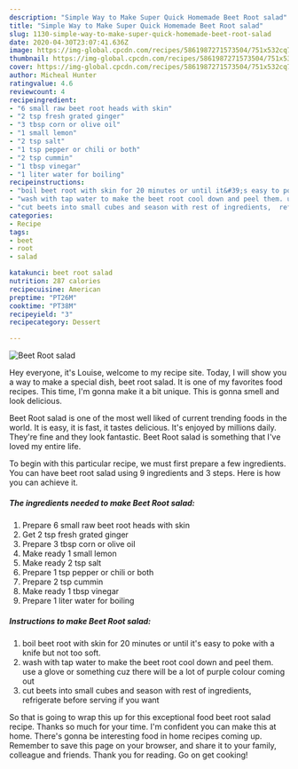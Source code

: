 ```yaml
---
description: "Simple Way to Make Super Quick Homemade Beet Root salad"
title: "Simple Way to Make Super Quick Homemade Beet Root salad"
slug: 1130-simple-way-to-make-super-quick-homemade-beet-root-salad
date: 2020-04-30T23:07:41.636Z
image: https://img-global.cpcdn.com/recipes/5861987271573504/751x532cq70/beet-root-salad-recipe-main-photo.jpg
thumbnail: https://img-global.cpcdn.com/recipes/5861987271573504/751x532cq70/beet-root-salad-recipe-main-photo.jpg
cover: https://img-global.cpcdn.com/recipes/5861987271573504/751x532cq70/beet-root-salad-recipe-main-photo.jpg
author: Micheal Hunter
ratingvalue: 4.6
reviewcount: 4
recipeingredient:
- "6 small raw beet root heads with skin"
- "2 tsp fresh grated ginger"
- "3 tbsp corn or olive oil"
- "1 small lemon"
- "2 tsp salt"
- "1 tsp pepper or chili or both"
- "2 tsp cummin"
- "1 tbsp vinegar"
- "1 liter water for boiling"
recipeinstructions:
- "boil beet root with skin for 20 minutes or until it&#39;s easy to poke with a knife but not too soft."
- "wash with tap water to make the beet root cool down and peel them. use a glove or something cuz there will be a lot of purple colour coming out"
- "cut beets into small cubes and season with rest of ingredients,  refrigerate before serving if you want"
categories:
- Recipe
tags:
- beet
- root
- salad

katakunci: beet root salad 
nutrition: 287 calories
recipecuisine: American
preptime: "PT26M"
cooktime: "PT38M"
recipeyield: "3"
recipecategory: Dessert

---
```



![Beet Root salad](https://img-global.cpcdn.com/recipes/5861987271573504/751x532cq70/beet-root-salad-recipe-main-photo.jpg)

Hey everyone, it's Louise, welcome to my recipe site. Today, I will show you a way to make a special dish, beet root salad. It is one of my favorites food recipes. This time, I'm gonna make it a bit unique. This is gonna smell and look delicious.

Beet Root salad is one of the most well liked of current trending foods in the world. It is easy, it is fast, it tastes delicious. It's enjoyed by millions daily. They're fine and they look fantastic. Beet Root salad is something that I've loved my entire life.




To begin with this particular recipe, we must first prepare a few ingredients. You can have beet root salad using 9 ingredients and 3 steps. Here is how you can achieve it.

<!--inarticleads1-->

##### The ingredients needed to make Beet Root salad:

1. Prepare 6 small raw beet root heads with skin
1. Get 2 tsp fresh grated ginger
1. Prepare 3 tbsp corn or olive oil
1. Make ready 1 small lemon
1. Make ready 2 tsp salt
1. Prepare 1 tsp pepper or chili or both
1. Prepare 2 tsp cummin
1. Make ready 1 tbsp vinegar
1. Prepare 1 liter water for boiling




<!--inarticleads2-->

##### Instructions to make Beet Root salad:

1. boil beet root with skin for 20 minutes or until it&#39;s easy to poke with a knife but not too soft.
1. wash with tap water to make the beet root cool down and peel them. use a glove or something cuz there will be a lot of purple colour coming out
1. cut beets into small cubes and season with rest of ingredients,  refrigerate before serving if you want




So that is going to wrap this up for this exceptional food beet root salad recipe. Thanks so much for your time. I'm confident you can make this at home. There's gonna be interesting food in home recipes coming up. Remember to save this page on your browser, and share it to your family, colleague and friends. Thank you for reading. Go on get cooking!
